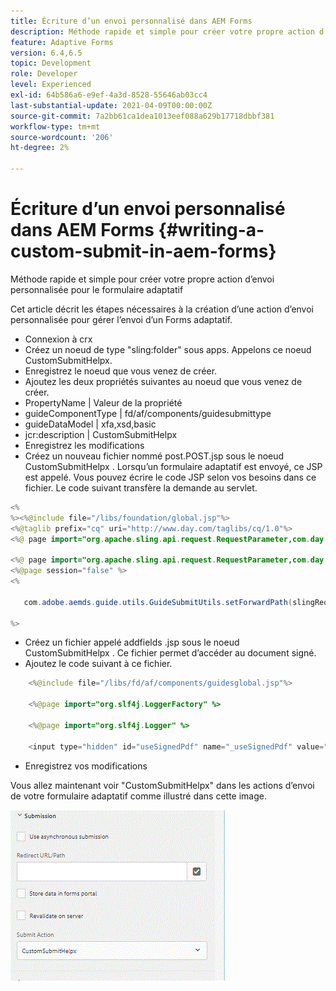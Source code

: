 ```yaml
---
title: Écriture d’un envoi personnalisé dans AEM Forms
description: Méthode rapide et simple pour créer votre propre action d’envoi personnalisée pour le formulaire adaptatif
feature: Adaptive Forms
version: 6.4,6.5
topic: Development
role: Developer
level: Experienced
exl-id: 64b586a6-e9ef-4a3d-8528-55646ab03cc4
last-substantial-update: 2021-04-09T00:00:00Z
source-git-commit: 7a2bb61ca1dea1013eef088a629b17718dbbf381
workflow-type: tm+mt
source-wordcount: '206'
ht-degree: 2%

---
```


# Écriture d’un envoi personnalisé dans AEM Forms {#writing-a-custom-submit-in-aem-forms}

Méthode rapide et simple pour créer votre propre action d’envoi personnalisée pour le formulaire adaptatif

Cet article décrit les étapes nécessaires à la création d’une action d’envoi personnalisée pour gérer l’envoi d’un Forms adaptatif.

* Connexion à crx
* Créez un noeud de type &quot;sling:folder&quot; sous apps. Appelons ce noeud CustomSubmitHelpx.
* Enregistrez le noeud que vous venez de créer.
* Ajoutez les deux propriétés suivantes au noeud que vous venez de créer.
* PropertyName | Valeur de la propriété
* guideComponentType | fd/af/components/guidesubmittype
* guideDataModel | xfa,xsd,basic
* jcr:description | CustomSubmitHelpx
* Enregistrez les modifications
* Créez un nouveau fichier nommé post.POST.jsp sous le noeud CustomSubmitHelpx . Lorsqu’un formulaire adaptatif est envoyé, ce JSP est appelé. Vous pouvez écrire le code JSP selon vos besoins dans ce fichier. Le code suivant transfère la demande au servlet.

```java
<%
%><%@include file="/libs/foundation/global.jsp"%>
<%@taglib prefix="cq" uri="http://www.day.com/taglibs/cq/1.0"%>
<%@ page import="org.apache.sling.api.request.RequestParameter,com.day.cq.wcm.api.WCMMode,com.adobe.forms.common.submitutils.CustomParameterRequest,com.adobe.aemds.guide.submitutils.*" %>

<%@ page import="org.apache.sling.api.request.RequestParameter,com.day.cq.wcm.api.WCMMode" %>
<%@page session="false" %>
<%

   com.adobe.aemds.guide.utils.GuideSubmitUtils.setForwardPath(slingRequest,"/bin/storeafsubmission",null,null);

%>
```

* Créez un fichier appelé addfields .jsp sous le noeud CustomSubmitHelpx . Ce fichier permet d’accéder au document signé.
* Ajoutez le code suivant à ce fichier.

```java
    <%@include file="/libs/fd/af/components/guidesglobal.jsp"%>

    <%@page import="org.slf4j.LoggerFactory" %>

    <%@page import="org.slf4j.Logger" %>

    <input type="hidden" id="useSignedPdf" name="_useSignedPdf" value=""/>;
```

* Enregistrez vos modifications

Vous allez maintenant voir &quot;CustomSubmitHelpx&quot; dans les actions d’envoi de votre formulaire adaptatif comme illustré dans cette image.

![Formulaire adaptatif avec envoi personnalisé](assets/capture-2.gif)
